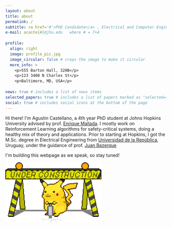 ```yaml
---
layout: about
title: about
permalink: /
subtitle: <a href='#'>PhD Candidate</a> , Electrical and Computer Engineering, Johns Hopkins University
e-mail: acaste{#}@jhu.edu   where # = 7+4

profile:
  align: right
  image: profile_pic.jpg
  image_circular: false # crops the image to make it circular
  more_info: >
    <p>555 Barton Hall, 320B</p>
    <p>123 3400 N Charles St</p>
    <p>Baltimore, MD, USA</p>

news: true # includes a list of news items
selected_papers: true # includes a list of papers marked as "selected={true}"
social: true # includes social icons at the bottom of the page
---
```


Hi there! I'm Agustin Castellano, a 4th year PhD student at Johns Hopkins University advised by prof. [Enrique Mallada](https://mallada.ece.jhu.edu). I mostly work on Reinforcement Learning algorithms for safety-critical systems, doing a healthy mix of theory and applications.
Prior to starting at Hopkins, I got the M.Sc. degree in Electrical Engineering from [Universidad de la República](https://www.fing.edu.uy), Uruguay, under the guidance of prof. [Juan Bazerque](https://www.engineering.pitt.edu/people/faculty/juan-bazerque-giusto/)   


I'm building this webpage as we speak, so stay tuned!

<img src="../assets/img/pikachu_under_construction.gif" alt="Under construction" width="300" height="auto">


